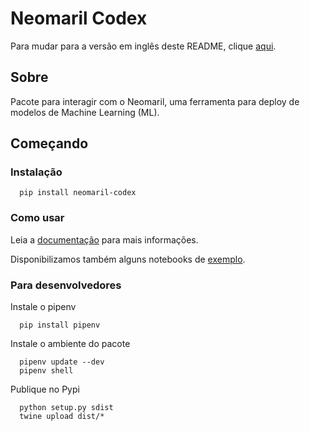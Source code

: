 # Neomaril Codex

Para mudar para a versão em inglês deste README, clique [aqui](./README.md).

## Sobre

Pacote para interagir com o Neomaril, uma ferramenta para deploy de modelos de Machine Learning (ML).

## Começando

### Instalação

```
  pip install neomaril-codex
```

### Como usar

Leia a [documentação](https://datarisk-io.github.io/mlops-neomaril-codex) para mais informações.

Disponibilizamos também alguns notebooks de [exemplo](https://github.com/datarisk-io/mlops-neomaril-codex/tree/master/notebooks).

### Para desenvolvedores

Instale o pipenv

```
  pip install pipenv
```

Instale o ambiente do pacote

```
  pipenv update --dev
  pipenv shell
```

Publique no Pypi

```
  python setup.py sdist
  twine upload dist/*
```
